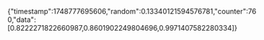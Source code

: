 {"timestamp":1748777695606,"random":0.13340121594576781,"counter":760,"data":[0.8222271822660987,0.8601902249804696,0.9971407582280334]}
